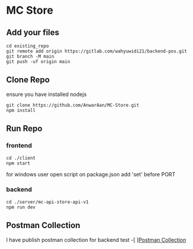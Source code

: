 # MC Store


## Add your files

```
cd existing_repo
git remote add origin https://gitlab.com/wahyuwidi21/backend-pos.git
git branch -M main
git push -uf origin main
```

## Clone Repo

ensure you have installed nodejs

```
git clone https://github.com/AnwarAan/MC-Store.git
npm install
```

## Run Repo

### frontend

```
cd ./client
npm start
```

for windows user
open script on package.json add 'set' before PORT

### backend
```
cd ./server/mc-api-store-api-v1
npm run dev
```

## Postman Collection

I have publish postman collection for backend test
-[ ][Postman Collection](https://documenter.getpostman.com/view/19585911/2s93mBvdn7)
